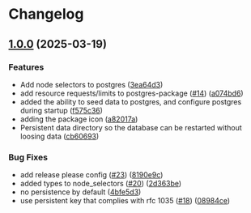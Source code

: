 # Changelog

## [1.0.0](https://github.com/kurtosis-tech/postgres-package/compare/0.0.1...1.0.0) (2025-03-19)


### Features

* Add node selectors to postgres ([3ea64d3](https://github.com/kurtosis-tech/postgres-package/commit/3ea64d3ca2819abe0638c4a7bed0540b8cecb9e0))
* add resource requests/limits to postgres-package ([#14](https://github.com/kurtosis-tech/postgres-package/issues/14)) ([a074bd6](https://github.com/kurtosis-tech/postgres-package/commit/a074bd6f25a7d2092eed02fd92bc9fb9b60296ef))
* added the ability to seed data to postgres, and configure postgres during startup ([f575c36](https://github.com/kurtosis-tech/postgres-package/commit/f575c36cb5aec7a47e301c53c7bd4afb9a30df46))
* adding the package icon ([a82017a](https://github.com/kurtosis-tech/postgres-package/commit/a82017ad4f3ba547a38869bdbefbd83c0af625a3))
* Persistent data directory so the database can be restarted without loosing data ([cb60693](https://github.com/kurtosis-tech/postgres-package/commit/cb6069363e6faf70c744652e00c82cb453eeea3c))


### Bug Fixes

* add release please config ([#23](https://github.com/kurtosis-tech/postgres-package/issues/23)) ([8190e9c](https://github.com/kurtosis-tech/postgres-package/commit/8190e9c7925878f0c9accc20d94a8c22b21bb526))
* added types to node_selectors ([#20](https://github.com/kurtosis-tech/postgres-package/issues/20)) ([2d363be](https://github.com/kurtosis-tech/postgres-package/commit/2d363be1bc42524f6b0575cac0bbc0fd194ae173))
* no persistence by default ([4bfe5d3](https://github.com/kurtosis-tech/postgres-package/commit/4bfe5d3f2373dffd3c611287c3b14561341ed826))
* use persistent key that complies with rfc 1035 ([#18](https://github.com/kurtosis-tech/postgres-package/issues/18)) ([08984ce](https://github.com/kurtosis-tech/postgres-package/commit/08984cefcbf468e7d3556dc6e4591caaedb17f00))
